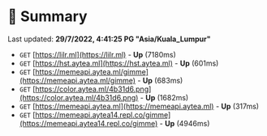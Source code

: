 # 📖 Summary
Last updated: **29/7/2022, 4:41:25 PG "Asia/Kuala_Lumpur"**

- `GET` [https://lilr.ml](https://lilr.ml) - **Up** (7180ms)
- `GET` [https://hst.aytea.ml](https://hst.aytea.ml) - **Up** (601ms)
- `GET` [https://memeapi.aytea.ml/gimme](https://memeapi.aytea.ml/gimme) - **Up** (683ms)
- `GET` [https://color.aytea.ml/4b31d6.png](https://color.aytea.ml/4b31d6.png) - **Up** (1682ms)
- `GET` [https://memeapi.aytea.ml](https://memeapi.aytea.ml) - **Up** (317ms)
- `GET` [https://memeapi.aytea14.repl.co/gimme](https://memeapi.aytea14.repl.co/gimme) - **Up** (4946ms)
